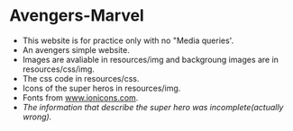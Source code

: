 # Avengers-Marvel
- This website is for practice only with no "Media queries'.
- An avengers simple website.
- Images are avaliable in resources/img and backgroung images are in resources/css/img.
- The css code in resources/css.
- Icons of the super heros in resources/img.
- Fonts from www.ionicons.com.
- *The information that describe the super hero was incomplete(actually wrong).*
